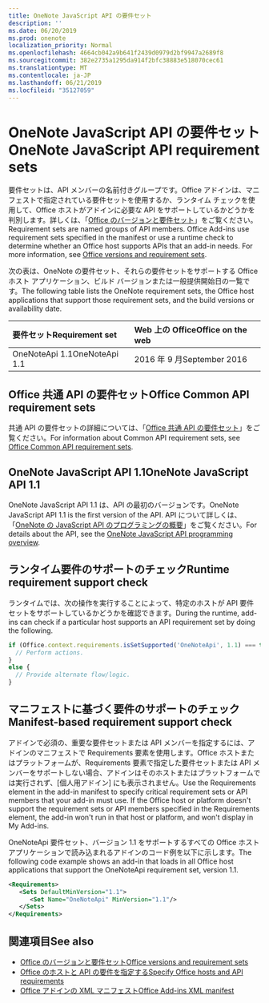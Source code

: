 ```yaml
---
title: OneNote JavaScript API の要件セット
description: ''
ms.date: 06/20/2019
ms.prod: onenote
localization_priority: Normal
ms.openlocfilehash: 4664cb042a9b641f2439d0979d2bf9947a2689f8
ms.sourcegitcommit: 382e2735a1295da914f2bfc38883e518070cec61
ms.translationtype: MT
ms.contentlocale: ja-JP
ms.lasthandoff: 06/21/2019
ms.locfileid: "35127059"
---
```

# <a name="onenote-javascript-api-requirement-sets"></a><span data-ttu-id="49fb4-102">OneNote JavaScript API の要件セット</span><span class="sxs-lookup"><span data-stu-id="49fb4-102">OneNote JavaScript API requirement sets</span></span>

<span data-ttu-id="49fb4-p101">要件セットは、API メンバーの名前付きグループです。Office アドインは、マニフェストで指定されている要件セットを使用するか、ランタイム チェックを使用して、Office ホストがアドインに必要な API をサポートしているかどうかを判別します。詳しくは、「[Office のバージョンと要件セット](/office/dev/add-ins/develop/office-versions-and-requirement-sets)」をご覧ください。</span><span class="sxs-lookup"><span data-stu-id="49fb4-p101">Requirement sets are named groups of API members. Office Add-ins use requirement sets specified in the manifest or use a runtime check to determine whether an Office host supports APIs that an add-in needs. For more information, see [Office versions and requirement sets](/office/dev/add-ins/develop/office-versions-and-requirement-sets).</span></span>

<span data-ttu-id="49fb4-106">次の表は、OneNote の要件セット、それらの要件セットをサポートする Office ホスト アプリケーション、ビルド バージョンまたは一般提供開始日の一覧です。</span><span class="sxs-lookup"><span data-stu-id="49fb4-106">The following table lists the OneNote requirement sets, the Office host applications that support those requirement sets, and the build versions or availability date.</span></span>

|  <span data-ttu-id="49fb4-107">要件セット</span><span class="sxs-lookup"><span data-stu-id="49fb4-107">Requirement set</span></span>  |  <span data-ttu-id="49fb4-108">Web 上の Office</span><span class="sxs-lookup"><span data-stu-id="49fb4-108">Office on the web</span></span> |
|:-----|:-----|
| <span data-ttu-id="49fb4-109">OneNoteApi 1.1</span><span class="sxs-lookup"><span data-stu-id="49fb4-109">OneNoteApi 1.1</span></span>  | <span data-ttu-id="49fb4-110">2016 年 9 月</span><span class="sxs-lookup"><span data-stu-id="49fb4-110">September 2016</span></span> |  

## <a name="office-common-api-requirement-sets"></a><span data-ttu-id="49fb4-111">Office 共通 API の要件セット</span><span class="sxs-lookup"><span data-stu-id="49fb4-111">Office Common API requirement sets</span></span>

<span data-ttu-id="49fb4-112">共通 API の要件セットの詳細については、「[Office 共通 API の要件セット](office-add-in-requirement-sets.md)」をご覧ください。</span><span class="sxs-lookup"><span data-stu-id="49fb4-112">For information about Common API requirement sets, see [Office Common API requirement sets](office-add-in-requirement-sets.md).</span></span>

## <a name="onenote-javascript-api-11"></a><span data-ttu-id="49fb4-113">OneNote JavaScript API 1.1</span><span class="sxs-lookup"><span data-stu-id="49fb4-113">OneNote JavaScript API 1.1</span></span>

<span data-ttu-id="49fb4-114">OneNote JavaScript API 1.1 は、API の最初のバージョンです。</span><span class="sxs-lookup"><span data-stu-id="49fb4-114">OneNote JavaScript API 1.1 is the first version of the API.</span></span> <span data-ttu-id="49fb4-115">API について詳しくは、「[OneNote の JavaScript API のプログラミングの概要](/office/dev/add-ins/onenote/onenote-add-ins-programming-overview)」をご覧ください。</span><span class="sxs-lookup"><span data-stu-id="49fb4-115">For details about the API, see the [OneNote JavaScript API programming overview](/office/dev/add-ins/onenote/onenote-add-ins-programming-overview).</span></span>

## <a name="runtime-requirement-support-check"></a><span data-ttu-id="49fb4-116">ランタイム要件のサポートのチェック</span><span class="sxs-lookup"><span data-stu-id="49fb4-116">Runtime requirement support check</span></span>

<span data-ttu-id="49fb4-117">ランタイムでは、次の操作を実行することによって、特定のホストが API 要件セットをサポートしているかどうかを確認できます。</span><span class="sxs-lookup"><span data-stu-id="49fb4-117">During the runtime, add-ins can check if a particular host supports an API requirement set by doing the following.</span></span>

```js
if (Office.context.requirements.isSetSupported('OneNoteApi', 1.1) === true) {
  // Perform actions.
}
else {
  // Provide alternate flow/logic.
}
```

## <a name="manifest-based-requirement-support-check"></a><span data-ttu-id="49fb4-118">マニフェストに基づく要件のサポートのチェック</span><span class="sxs-lookup"><span data-stu-id="49fb4-118">Manifest-based requirement support check</span></span>

<span data-ttu-id="49fb4-p103">アドインで必須の、重要な要件セットまたは API メンバーを指定するには、アドインのマニフェストで Requirements 要素を使用します。Office ホストまたはプラットフォームが、Requirements 要素で指定した要件セットまたは API メンバーをサポートしない場合、アドインはそのホストまたはプラットフォームでは実行されず、[個人用アドイン] にも表示されません。</span><span class="sxs-lookup"><span data-stu-id="49fb4-p103">Use the Requirements element in the add-in manifest to specify critical requirement sets or API members that your add-in must use. If the Office host or platform doesn't support the requirement sets or API members specified in the Requirements element, the add-in won't run in that host or platform, and won't display in My Add-ins.</span></span>

<span data-ttu-id="49fb4-121">OneNoteApi 要件セット、バージョン 1.1 をサポートするすべての Office ホスト アプリケーションで読み込まれるアドインのコード例を以下に示します。</span><span class="sxs-lookup"><span data-stu-id="49fb4-121">The following code example shows an add-in that loads in all Office host applications that support the OneNoteApi requirement set, version 1.1.</span></span>

```xml
<Requirements>
   <Sets DefaultMinVersion="1.1">
      <Set Name="OneNoteApi" MinVersion="1.1"/>
   </Sets>
</Requirements>
```

## <a name="see-also"></a><span data-ttu-id="49fb4-122">関連項目</span><span class="sxs-lookup"><span data-stu-id="49fb4-122">See also</span></span>

- [<span data-ttu-id="49fb4-123">Office のバージョンと要件セット</span><span class="sxs-lookup"><span data-stu-id="49fb4-123">Office versions and requirement sets</span></span>](/office/dev/add-ins/develop/office-versions-and-requirement-sets)
- [<span data-ttu-id="49fb4-124">Office のホストと API の要件を指定する</span><span class="sxs-lookup"><span data-stu-id="49fb4-124">Specify Office hosts and API requirements</span></span>](/office/dev/add-ins/develop/specify-office-hosts-and-api-requirements)
- [<span data-ttu-id="49fb4-125">Office アドインの XML マニフェスト</span><span class="sxs-lookup"><span data-stu-id="49fb4-125">Office Add-ins XML manifest</span></span>](/office/dev/add-ins/develop/add-in-manifests)
